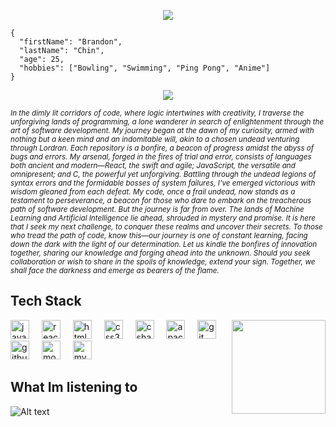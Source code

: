 <p align="center">
<img src="https://media.giphy.com/media/v1.Y2lkPTc5MGI3NjExMjEzazU3ZzZoaWgxanN6cW9nNTJqMXRtN2d0a3FsbWEyeDh0bmtkNiZlcD12MV9pbnRlcm5hbF9naWZfYnlfaWQmY3Q9Zw/AQRapWCgC7dThyVEYb/giphy.gif"/>
<p/>

  
```
{
  "firstName": "Brandon",
  "lastName": "Chin",
  "age": 25,
  "hobbies": ["Bowling", "Swimming", "Ping Pong", "Anime"]
}
```

<p align="center">
<img src="https://media.giphy.com/media/v1.Y2lkPTc5MGI3NjExbWhtMnh6MGxkamtrYTVmZml4aWk0aHplMTh1cjM1c2VuOGcyNno5dyZlcD12MV9pbnRlcm5hbF9naWZfYnlfaWQmY3Q9Zw/A1yn6iB9Qy2GPxZr9p/source.gif"/>
<p/>
  
*<sub>In the dimly lit corridors of code, where logic intertwines with creativity, I traverse the unforgiving lands of programming, a lone wanderer in search of enlightenment through the art of software development. 
My journey began at the dawn of my curiosity, armed with nothing but a keen mind and an indomitable will, akin to a chosen undead venturing through Lordran. 
Each repository is a bonfire, a beacon of progress amidst the abyss of bugs and errors. My arsenal, forged in the fires of trial and error, consists of languages both ancient and modern—React, the swift and agile; JavaScript, the versatile and omnipresent; and C, the powerful yet unforgiving.
Battling through the undead legions of syntax errors and the formidable bosses of system failures, I've emerged victorious with wisdom gleaned from each defeat. My code, once a frail undead, now stands as a testament to perseverance, a beacon for those who dare to embark on the treacherous path of software development. But the journey is far from over. The lands of Machine Learning and Artificial Intelligence lie ahead, shrouded in mystery and promise. 
It is here that I seek my next challenge, to conquer these realms and uncover their secrets. To those who tread the path of code, know this—our journey is one of constant learning, facing down the dark with the light of our determination. Let us kindle the bonfires of innovation together, sharing our knowledge and forging ahead into the unknown. Should you seek collaboration or wish to share in the spoils of knowledge, extend your sign. Together, we shall face the darkness and emerge as bearers of the flame.</sub>*



## Tech Stack

<img align="right" height="150" src="https://media.giphy.com/media/v1.Y2lkPTc5MGI3NjExNnRxMnNiMmxtbTh0NzJpbTdwdHVpZGxrZWg1eG4yZ2dudG1zNm1pNCZlcD12MV9pbnRlcm5hbF9naWZfYnlfaWQmY3Q9Zw/Rlwz4m0aHgXH13jyrE/giphy-downsized-large.gif"  />

<div align="left">
  <img src="https://cdn.jsdelivr.net/gh/devicons/devicon/icons/javascript/javascript-original.svg" height="30" alt="javascript logo"  />
  <img width="12" />
  <img src="https://cdn.jsdelivr.net/gh/devicons/devicon/icons/react/react-original.svg" height="30" alt="react logo"  />
  <img width="12" />
  <img src="https://cdn.jsdelivr.net/gh/devicons/devicon/icons/html5/html5-original.svg" height="30" alt="html5 logo"  />
  <img width="12" />
  <img src="https://cdn.jsdelivr.net/gh/devicons/devicon/icons/css3/css3-original.svg" height="30" alt="css3 logo"  />
  <img width="12" />
  <img src="https://cdn.jsdelivr.net/gh/devicons/devicon/icons/csharp/csharp-original.svg" height="30" alt="csharp logo"  />
  <img width="12" />
  <img src="https://cdn.jsdelivr.net/gh/devicons/devicon/icons/apachekafka/apachekafka-original.svg" height="30" alt="apachekafka logo"  />
  <img width="12" />
  <img src="https://cdn.jsdelivr.net/gh/devicons/devicon/icons/git/git-original.svg" height="30" alt="git logo"  />
  <img width="12" />
  <img src="https://cdn.jsdelivr.net/gh/devicons/devicon/icons/github/github-original.svg" height="30" alt="github logo"  />
  <img width="12" />
  <img src="https://cdn.jsdelivr.net/gh/devicons/devicon/icons/mongodb/mongodb-original.svg" height="30" alt="mongodb logo"  />
  <img width="12" />
  <img src="https://cdn.jsdelivr.net/gh/devicons/devicon/icons/mysql/mysql-original.svg" height="30" alt="mysql logo"  />
</div>

## What Im listening to

![Alt text](https://spotify-recently-played-readme.vercel.app/api?user=1241077062)
